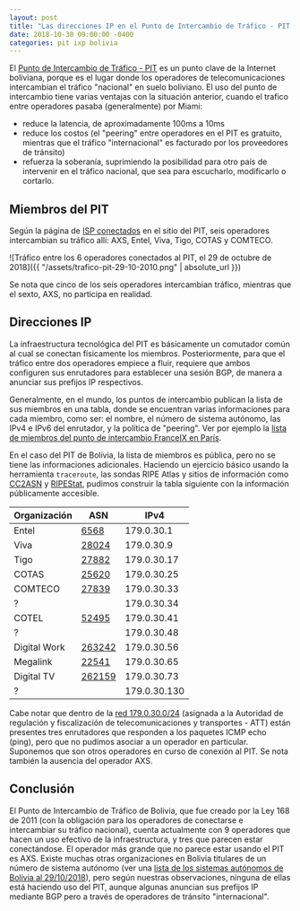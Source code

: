 ```yaml
---
layout: post
title: "Las direcciones IP en el Punto de Intercambio de Tráfico - PIT de Bolivia"
date: 2018-10-30 09:00:00 -0400
categories: pit ixp bolivia
---
```


El [Punto de Intercambio de Tráfico - PIT](http://pit.bo) es un punto clave de la Internet boliviana, porque es el lugar donde los operadores de telecomunicaciones intercambian el tráfico "nacional" en suelo boliviano. El uso del punto de intercambio tiene varias ventajas con la situación anterior, cuando el trafico entre operadores pasaba (generalmente) por Miami:

- reduce la latencia, de aproximadamente 100ms a 10ms
- reduce los costos (el "peering" entre operadores en el PIT es gratuito, mientras que el tráfico "internacional" es facturado por los proveedores de tránsito)
- refuerza la soberanía, suprimiendo la posibilidad para otro país de intervenir en el tráfico nacional, que sea para escucharlo, modificarlo o cortarlo.

## Miembros del PIT

Según la página de [ISP conectados](http://pit.bo/index.php/isp-conectados) en el sitio del PIT, seis operadores intercambian su tráfico allí: AXS, Entel, Viva, Tigo, COTAS y COMTECO.

![Tráfico entre los 6 operadores conectados al PIT, el 29 de octubre de 2018]({{ "/assets/trafico-pit-29-10-2010.png" | absolute_url }})

Se nota que cinco de los seis operadores intercambian tráfico, mientras que el sexto, AXS, no participa en realidad.

## Direcciones IP

La infraestructura tecnológica del PIT es básicamente un comutador común al cual se conectan físicamente los miembros. Posteriormente, para que el tráfico entre dos operadores empiece a fluir, requiere que ambos configuren sus enrutadores para establecer una sesión BGP, de manera a anunciar sus prefijos IP respectivos.

Generalmente, en el mundo, los puntos de intercambio publican la lista de sus miembros en una tabla, donde se encuentran varias informaciones para cada miembro, como ser: el nombre, el número de sistema autónomo, las IPv4 e IPv6 del enrutador, y la política de "peering". Ver por ejemplo la [lista de miembros del punto de intercambio FranceIX en París](https://www.franceix.net/fr/france-ix-paris/members-in-paris/).

En el caso del PIT de Bolivia, la lista de miembros es pública, pero no se tiene las informaciones adicionales. Haciendo un ejercicio básico usando la herramienta `traceroute`, las sondas RIPE Atlas y sitios de información como [CC2ASN](https://cc2asn.com) y [RIPEStat](https://stat.ripe.net/), pudimos construir la tabla siguiente con la información públicamente accesible.

| Organización | ASN                                      | IPv4         |
| ------------ | ---------------------------------------- | ------------ |
| Entel        | [6568](https://stat.ripe.net/AS6568)     | 179.0.30.1   |
| Viva         | [28024](https://stat.ripe.net/AS28024)   | 179.0.30.9   |
| Tigo         | [27882](https://stat.ripe.net/AS27882)   | 179.0.30.17  |
| COTAS        | [25620](https://stat.ripe.net/AS25620)   | 179.0.30.25  |
| COMTECO      | [27839](https://stat.ripe.net/AS27839)   | 179.0.30.33  |
| ?            |                                          | 179.0.30.34  |
| COTEL        | [52495](https://stat.ripe.net/AS52495)   | 179.0.30.41  |
| ?            |                                          | 179.0.30.48  |
| Digital Work | [263242](https://stat.ripe.net/AS263242) | 179.0.30.56  |
| Megalink     | [22541](https://stat.ripe.net/AS22541)   | 179.0.30.65  |
| Digital TV   | [262159](https://stat.ripe.net/AS262159) | 179.0.30.73  |
| ?            |                                          | 179.0.30.130 |

Cabe notar que dentro de la [red 179.0.30.0/24](https://stat.ripe.net/179.0.30.0%2F24) (asignada a la Autoridad de regulación y fiscalización de telecomunicaciones y transportes - ATT) están presentes tres enrutadores que responden a los paquetes ICMP echo (ping), pero que no pudimos asociar a un operador en particular. Suponemos que son otros operadores en curso de conexión al PIT. Se nota también la ausencia del operador AXS.

## Conclusión

El Punto de Intercambio de Tráfico de Bolivia, que fue creado por la Ley 168 de 2011 (con la obligación para los operadores de conectarse e intercambiar su tráfico nacional), cuenta actualmente con 9 operadores que hacen un uso efectivo de la infraestructura, y tres que parecen estar conectándose. El operador más grande que no parece estar usando el PIT es AXS. Existe muchas otras organizaciones en Bolivia titulares de un número de sistema autónomo (ver una [lista de los sistemas autónomos de Bolivia al 29/10/2018](https://beta.observablehq.com/@severo/sondas-ripe-atlas-en-bolivia)), pero según nuestras observaciones, ninguna de ellas está haciendo uso del PIT, aunque algunas anuncian sus prefijos IP mediante BGP pero a través de operadores de tránsito "internacional".
